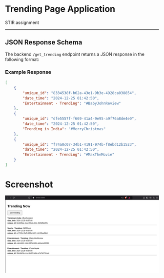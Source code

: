 # Trending Page Application

STIR assignment

---

## JSON Response Schema

The backend `/get_trending` endpoint returns a JSON response in the following format:

### Example Response

```json
[
    {
        "unique_id": "8334538f-b62a-43e1-9b3e-4928ca038854",
        "date_time": "2024-12-25 01:42:50",
        "Entertainment · Trending": "#BabyJohnReview"
    },
    {
        "unique_id": "dfe5557f-f669-41a4-9e95-a9f76a8de4e0",
        "date_time": "2024-12-25 01:42:50",
        "Trending in India": "#MerryChristmas"
    },
    {
        "unique_id": "f74a0c07-34b1-4191-974b-f8ebd12b1523",
        "date_time": "2024-12-25 01:42:50",
        "Entertainment · Trending": "#MaxTheMovie"
    }
]
```


# Screenshot

![alt text](./images/sc.png)